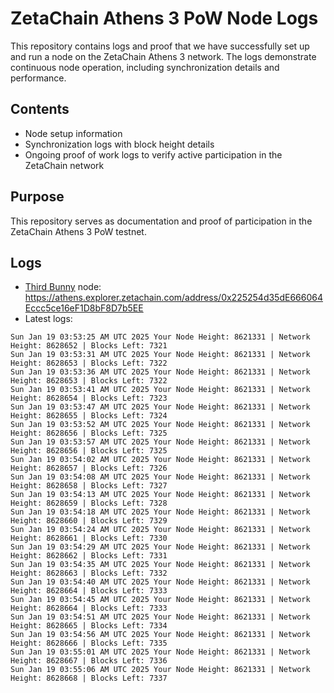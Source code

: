 # ZetaChain Athens 3 PoW Node Logs
This repository contains logs and proof that we have successfully set up and run a node on the ZetaChain Athens 3 network. The logs demonstrate continuous node operation, including synchronization details and performance.

## Contents
- Node setup information
- Synchronization logs with block height details
- Ongoing proof of work logs to verify active participation in the ZetaChain network

## Purpose
This repository serves as documentation and proof of participation in the ZetaChain Athens 3 PoW testnet.

## Logs

- [Third Bunny](https://thirdbunny.xyz/) node: https://athens.explorer.zetachain.com/address/0x225254d35dE666064Eccc5ce16eF1D8bF8D7b5EE
- Latest logs:
```
Sun Jan 19 03:53:25 AM UTC 2025 Your Node Height: 8621331 | Network Height: 8628652 | Blocks Left: 7321
Sun Jan 19 03:53:31 AM UTC 2025 Your Node Height: 8621331 | Network Height: 8628653 | Blocks Left: 7322
Sun Jan 19 03:53:36 AM UTC 2025 Your Node Height: 8621331 | Network Height: 8628653 | Blocks Left: 7322
Sun Jan 19 03:53:41 AM UTC 2025 Your Node Height: 8621331 | Network Height: 8628654 | Blocks Left: 7323
Sun Jan 19 03:53:47 AM UTC 2025 Your Node Height: 8621331 | Network Height: 8628655 | Blocks Left: 7324
Sun Jan 19 03:53:52 AM UTC 2025 Your Node Height: 8621331 | Network Height: 8628656 | Blocks Left: 7325
Sun Jan 19 03:53:57 AM UTC 2025 Your Node Height: 8621331 | Network Height: 8628656 | Blocks Left: 7325
Sun Jan 19 03:54:02 AM UTC 2025 Your Node Height: 8621331 | Network Height: 8628657 | Blocks Left: 7326
Sun Jan 19 03:54:08 AM UTC 2025 Your Node Height: 8621331 | Network Height: 8628658 | Blocks Left: 7327
Sun Jan 19 03:54:13 AM UTC 2025 Your Node Height: 8621331 | Network Height: 8628659 | Blocks Left: 7328
Sun Jan 19 03:54:18 AM UTC 2025 Your Node Height: 8621331 | Network Height: 8628660 | Blocks Left: 7329
Sun Jan 19 03:54:24 AM UTC 2025 Your Node Height: 8621331 | Network Height: 8628661 | Blocks Left: 7330
Sun Jan 19 03:54:29 AM UTC 2025 Your Node Height: 8621331 | Network Height: 8628662 | Blocks Left: 7331
Sun Jan 19 03:54:35 AM UTC 2025 Your Node Height: 8621331 | Network Height: 8628663 | Blocks Left: 7332
Sun Jan 19 03:54:40 AM UTC 2025 Your Node Height: 8621331 | Network Height: 8628664 | Blocks Left: 7333
Sun Jan 19 03:54:45 AM UTC 2025 Your Node Height: 8621331 | Network Height: 8628664 | Blocks Left: 7333
Sun Jan 19 03:54:51 AM UTC 2025 Your Node Height: 8621331 | Network Height: 8628665 | Blocks Left: 7334
Sun Jan 19 03:54:56 AM UTC 2025 Your Node Height: 8621331 | Network Height: 8628666 | Blocks Left: 7335
Sun Jan 19 03:55:01 AM UTC 2025 Your Node Height: 8621331 | Network Height: 8628667 | Blocks Left: 7336
Sun Jan 19 03:55:06 AM UTC 2025 Your Node Height: 8621331 | Network Height: 8628668 | Blocks Left: 7337
```
